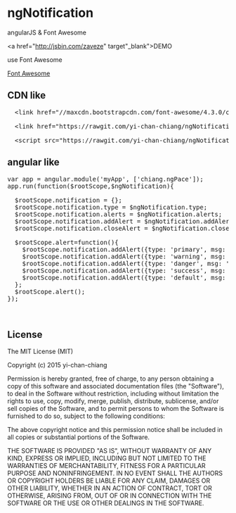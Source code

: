 # ngNotification
angularJS &amp; Font Awesome

<a href="http://jsbin.com/zaveze" target"_blank">DEMO</a>

use Font Awesome

<a href="http://fortawesome.github.io/Font-Awesome/" target="_blank">Font Awesome</a>


<h2>CDN like</h2>

<pre>
<span class="pl-s2">  &lt;<span class="pl-ent">link</span> <span class="pl-e">href</span>=<span class="pl-s1"><span class="pl-pds">"</span>//maxcdn.bootstrapcdn.com/font-awesome/4.3.0/css/font-awesome.min.css<span class="pl-pds">"</span></span>&gt;</span>

<span class="pl-s2">  &lt;<span class="pl-ent">link</span> <span class="pl-e">href</span>=<span class="pl-s1"><span class="pl-pds">"</span>https://rawgit.com/yi-chan-chiang/ngNotification/master/ngNotification.css<span class="pl-pds">"</span></span>&gt;</span>

<span class="pl-s2">  &lt;<span class="pl-ent">script</span> <span class="pl-e">src</span>=<span class="pl-s1"><span class="pl-pds">"</span>https://rawgit.com/yi-chan-chiang/ngNotification/master/ngNotification.js<span class="pl-pds">"</span></span>&gt;&lt;/<span class="pl-ent">script</span>&gt;</span>
</pre>

<h2>angular like</h2>

<pre>
var app = angular.module('myApp', ['chiang.ngPace']);
app.run(function($rootScope,$ngNotification){

  $rootScope.notification = {};
  $rootScope.notification.type = $ngNotification.type;
  $rootScope.notification.alerts = $ngNotification.alerts;
  $rootScope.notification.addAlert = $ngNotification.addAlert;
  $rootScope.notification.closeAlert = $ngNotification.closeAlert;

  $rootScope.alert=function(){
    $rootScope.notification.addAlert({type: 'primary', msg: 'primary'});
    $rootScope.notification.addAlert({type: 'warning', msg: 'warning'});
    $rootScope.notification.addAlert({type: 'danger', msg: 'danger'});
    $rootScope.notification.addAlert({type: 'success', msg: 'success'});
    $rootScope.notification.addAlert({type: 'default', msg: 'default'});
  };
  $rootScope.alert();
});


</pre>

<h2>License</h2>
The MIT License (MIT)

Copyright (c) 2015 yi-chan-chiang

Permission is hereby granted, free of charge, to any person obtaining a copy
of this software and associated documentation files (the "Software"), to deal
in the Software without restriction, including without limitation the rights
to use, copy, modify, merge, publish, distribute, sublicense, and/or sell
copies of the Software, and to permit persons to whom the Software is
furnished to do so, subject to the following conditions:

The above copyright notice and this permission notice shall be included in all
copies or substantial portions of the Software.

THE SOFTWARE IS PROVIDED "AS IS", WITHOUT WARRANTY OF ANY KIND, EXPRESS OR
IMPLIED, INCLUDING BUT NOT LIMITED TO THE WARRANTIES OF MERCHANTABILITY,
FITNESS FOR A PARTICULAR PURPOSE AND NONINFRINGEMENT. IN NO EVENT SHALL THE
AUTHORS OR COPYRIGHT HOLDERS BE LIABLE FOR ANY CLAIM, DAMAGES OR OTHER
LIABILITY, WHETHER IN AN ACTION OF CONTRACT, TORT OR OTHERWISE, ARISING FROM,
OUT OF OR IN CONNECTION WITH THE SOFTWARE OR THE USE OR OTHER DEALINGS IN THE
SOFTWARE.